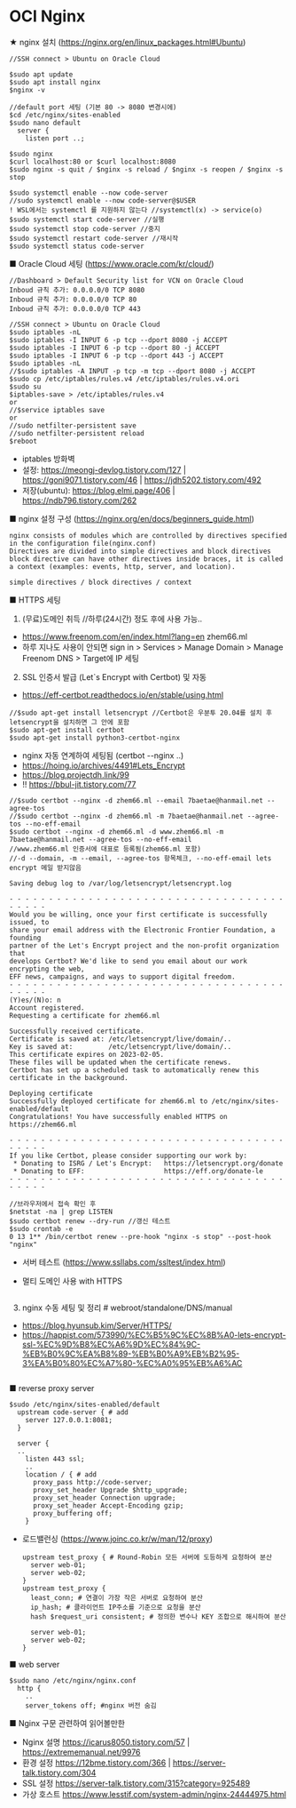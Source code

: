 # OCI Nginx

★ nginx 설치 (https://nginx.org/en/linux_packages.html#Ubuntu)

```
//SSH connect > Ubuntu on Oracle Cloud

$sudo apt update
$sudo apt install nginx
$nginx -v

//default port 세팅 (기본 80 -> 8080 변경시에)
$cd /etc/nginx/sites-enabled
$sudo nano default
  server {
    listen port ..;

$sudo nginx
$curl localhost:80 or $curl localhost:8080
$sudo nginx -s quit / $nginx -s reload / $nginx -s reopen / $nginx -s stop
 
$sudo systemctl enable --now code-server
//sudo systemctl enable --now code-server@$USER
! WSL에서는 systemctl 를 지원하지 않는다 //systemctl(x) -> service(o)
$sudo systemctl start code-server //실행
$sudo systemctl stop code-server //중지
$sudo systemctl restart code-server //재시작
$sudo systemctl status code-server 
```

■ Oracle Cloud 세팅 (https://www.oracle.com/kr/cloud/)
```
//Dashboard > Default Security list for VCN on Oracle Cloud 
Inboud 규칙 추가: 0.0.0.0/0 TCP 8080
Inboud 규칙 추가: 0.0.0.0/0 TCP 80
Inboud 규칙 추가: 0.0.0.0/0 TCP 443

//SSH connect > Ubuntu on Oracle Cloud
$sudo iptables -nL
$sudo iptables -I INPUT 6 -p tcp --dport 8080 -j ACCEPT
$sudo iptables -I INPUT 6 -p tcp --dport 80 -j ACCEPT
$sudo iptables -I INPUT 6 -p tcp --dport 443 -j ACCEPT
$sudo iptables -nL
//$sudo iptables -A INPUT -p tcp -m tcp --dport 8080 -j ACCEPT
$sudo cp /etc/iptables/rules.v4 /etc/iptables/rules.v4.ori
$sudo su
$iptables-save > /etc/iptables/rules.v4
or
//$service iptables save
or
//sudo netfilter-persistent save
//sudo netfilter-persistent reload
$reboot
```

- iptables 방화벽
- 설정: https://meongj-devlog.tistory.com/127 | https://goni9071.tistory.com/46 | https://jdh5202.tistory.com/492
- 저장(ubuntu): https://blog.elmi.page/406 | https://ndb796.tistory.com/262

■ nginx 설정 구성 (https://nginx.org/en/docs/beginners_guide.html)
```
nginx consists of modules which are controlled by directives specified in the configuration file(nginx.conf)
Directives are divided into simple directives and block directives
block directive can have other directives inside braces, it is called a context (examples: events, http, server, and location).

simple directives / block directives / context
```

■ HTTPS 세팅
1. (무료)도메인 취득 //하루(24시간) 정도 후에 사용 가능..
- https://www.freenom.com/en/index.html?lang=en
zhem66.ml
- 하루 지나도 사용이 안되면 sign in > Services > Manage Domain > Manage Freenom DNS > Target에 IP 세팅
2. SSL 인증서 발급 (Let`s Encrypt with Certbot) 및 자동 
- https://eff-certbot.readthedocs.io/en/stable/using.html
```
//$sudo apt-get install letsencrypt //Certbot은 우분투 20.04를 설치 후 letsencrypt을 설치하면 그 안에 포함
$sudo apt-get install certbot
$sudo apt-get install python3-certbot-nginx
```
- nginx 자동 연계하여 세팅됨 (certbot --nginx ..)
- https://hoing.io/archives/4491#Lets_Encrypt
- https://blog.projectdh.link/99
- !! https://bbul-jit.tistory.com/77
```
//$sudo certbot --nginx -d zhem66.ml --email 7baetae@hanmail.net --agree-tos
//$sudo certbot --nginx -d zhem66.ml -m 7baetae@hanmail.net --agree-tos --no-eff-email
$sudo certbot --nginx -d zhem66.ml -d www.zhem66.ml -m 7baetae@hanmail.net --agree-tos --no-eff-email
//www.zhem66.ml 인증서에 대표로 등록됨(zhem66.ml 포함)
//-d --domain, -m --email, --agree-tos 항목체크, --no-eff-email lets encrypt 메일 받지않음 

Saving debug log to /var/log/letsencrypt/letsencrypt.log

- - - - - - - - - - - - - - - - - - - - - - - - - - - - - - - - - - - - - - - -
Would you be willing, once your first certificate is successfully issued, to
share your email address with the Electronic Frontier Foundation, a founding
partner of the Let's Encrypt project and the non-profit organization that
develops Certbot? We'd like to send you email about our work encrypting the web,
EFF news, campaigns, and ways to support digital freedom.
- - - - - - - - - - - - - - - - - - - - - - - - - - - - - - - - - - - - - - - -
(Y)es/(N)o: n
Account registered.
Requesting a certificate for zhem66.ml

Successfully received certificate.
Certificate is saved at: /etc/letsencrypt/live/domain/..
Key is saved at:         /etc/letsencrypt/live/domain/..
This certificate expires on 2023-02-05.
These files will be updated when the certificate renews.
Certbot has set up a scheduled task to automatically renew this certificate in the background.

Deploying certificate
Successfully deployed certificate for zhem66.ml to /etc/nginx/sites-enabled/default
Congratulations! You have successfully enabled HTTPS on https://zhem66.ml

- - - - - - - - - - - - - - - - - - - - - - - - - - - - - - - - - - - - - - - -
If you like Certbot, please consider supporting our work by:
 * Donating to ISRG / Let's Encrypt:   https://letsencrypt.org/donate
 * Donating to EFF:                    https://eff.org/donate-le
- - - - - - - - - - - - - - - - - - - - - - - - - - - - - - - - - - - - - - - -

//브라우저에서 접속 확인 후
$netstat -na | grep LISTEN
$sudo certbot renew --dry-run //갱신 테스트
$sudo crontab -e
0 13 1** /bin/certbot renew --pre-hook "nginx -s stop" --post-hook "nginx"
```

- 서버 테스트 (https://www.ssllabs.com/ssltest/index.html)

- 멀티 도메인 사용 with HTTPS
  ```
  
  ```

3. nginx 수동 세팅 및 정리 # webroot/standalone/DNS/manual
- https://blog.hyunsub.kim/Server/HTTPS/
- https://happist.com/573990/%EC%B5%9C%EC%8B%A0-lets-encrypt-ssl-%EC%9D%B8%EC%A6%9D%EC%84%9C-%EB%B0%9C%EA%B8%89-%EB%B0%A9%EB%B2%95-3%EA%B0%80%EC%A7%80-%EC%A0%95%EB%A6%AC
```
```

■ reverse proxy server
```
$sudo /etc/nginx/sites-enabled/default
  upstream code-server { # add
    server 127.0.0.1:8081;
  }
  
  server { 
  ..
    listen 443 ssl;
    ..
    location / { # add
      proxy_pass http://code-server;
      proxy_set_header Upgrade $http_upgrade;
      proxy_set_header Connection upgrade;
      proxy_set_header Accept-Encoding gzip;
      proxy_buffering off;
    }
```
- 로드밸런싱 (https://www.joinc.co.kr/w/man/12/proxy)
  ```
  upstream test_proxy { # Round-Robin 모든 서버에 도등하게 요청하여 분산
    server web-01;
    server web-02;
  }
  upstream test_proxy {
    least_conn; # 연결이 가장 작은 서버로 요청하여 분산
    ip_hash; # 클라이언트 IP주소를 기준으로 요청을 분산
    hash $request_uri consistent; # 정의한 변수나 KEY 조합으로 해시하여 분산
    
    server web-01;
    server web-02;
  }
  ```
  
■ web server
```
$sudo nano /etc/nginx/nginx.conf
  http {
    ..
    server_tokens off; #nginx 버전 숨김
```


■ Nginx 구문 관련하여 읽어볼만한
- Nginx 설명 https://icarus8050.tistory.com/57 | https://extrememanual.net/9976
- 환경 설정 https://12bme.tistory.com/366 | https://server-talk.tistory.com/304
- SSL 설정 https://server-talk.tistory.com/315?category=925489
- 가상 호스트 https://www.lesstif.com/system-admin/nginx-24444975.html
